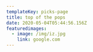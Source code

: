 ```yaml
---
templateKey: picks-page
title: top of the pops
date: 2020-05-04T05:44:56.156Z
featuredimages:
  - image: /img/iz.jpg
    link: google.com
---
```

